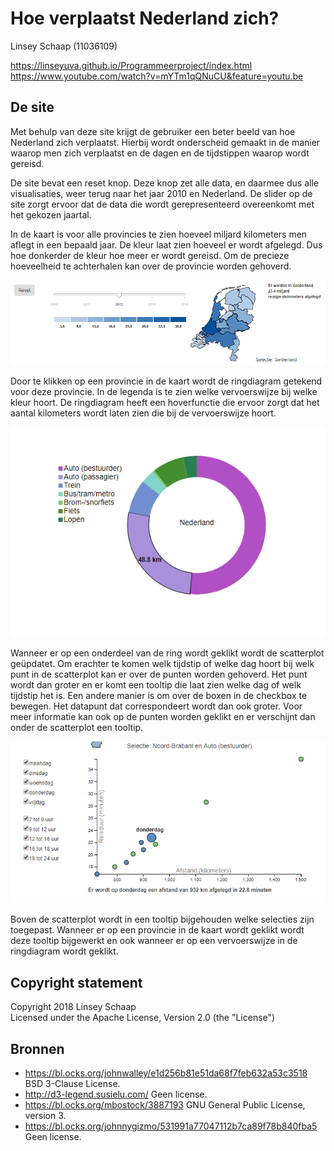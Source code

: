 # Hoe verplaatst Nederland zich?
Linsey Schaap (11036109)

https://linseyuva.github.io/Programmeerproject/index.html \
https://www.youtube.com/watch?v=mYTm1qQNuCU&feature=youtu.be

## De site
Met behulp van deze site krijgt de gebruiker een beter beeld van hoe Nederland zich verplaatst.
Hierbij wordt onderscheid gemaakt in de manier waarop men zich verplaatst en de dagen en de tijdstippen waarop wordt gereisd.

De site bevat een reset knop.
Deze knop zet alle data, en daarmee dus alle visualisaties, weer terug naar het jaar 2010 en Nederland.
De slider op de site zorgt ervoor dat de data die wordt gerepresenteerd overeenkomt met het gekozen jaartal.

In de kaart is voor alle provincies te zien hoeveel miljard kilometers men aflegt in een bepaald jaar.
De kleur laat zien hoeveel er wordt afgelegd. Dus hoe donkerder de kleur hoe meer er wordt gereisd.
Om de precieze hoeveelheid te achterhalen kan over de provincie worden gehoverd.

![](doc/kaart.png)

Door te klikken op een provincie in de kaart wordt de ringdiagram getekend voor deze provincie.
In de legenda is te zien welke vervoerswijze bij welke kleur hoort.
De ringdiagram heeft een hoverfunctie die ervoor zorgt dat het aantal kilometers wordt laten zien die bij de vervoerswijze hoort.

![](doc/ringdiagram.png)

Wanneer er op een onderdeel van de ring wordt geklikt wordt de scatterplot geüpdatet.
Om erachter te komen welk tijdstip of welke dag hoort bij welk punt in de scatterplot kan er over de punten worden gehoverd.
Het punt wordt dan groter en er komt een tooltip die laat zien welke dag of welk tijdstip het is.
Een andere manier is om over de boxen in de checkbox te bewegen.
Het datapunt dat correspondeert wordt dan ook groter.
Voor meer informatie kan ook op de punten worden geklikt en er verschijnt dan onder de scatterplot een tooltip.

![](doc/scatterplot.png)

Boven de scatterplot wordt in een tooltip bijgehouden welke selecties zijn toegepast.
Wanneer er op een provincie in de kaart wordt geklikt wordt deze tooltip bijgewerkt en ook wanneer er op een vervoerswijze in de ringdiagram wordt geklikt.

## Copyright statement
Copyright 2018 Linsey Schaap \
Licensed under the Apache License, Version 2.0 (the "License")

## Bronnen
* https://bl.ocks.org/johnwalley/e1d256b81e51da68f7feb632a53c3518
BSD 3-Clause License.
* http://d3-legend.susielu.com/
Geen license.
* https://bl.ocks.org/mbostock/3887193
GNU General Public License, version 3.
* https://bl.ocks.org/johnnygizmo/531991a77047112b7ca89f78b840fba5
Geen license.
